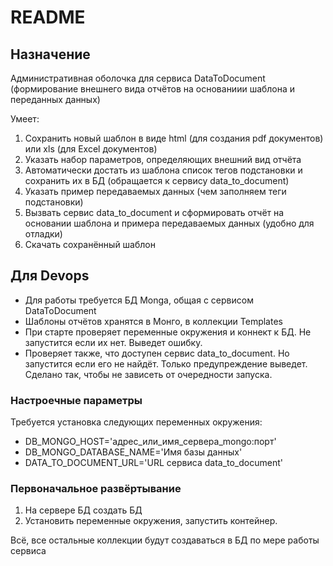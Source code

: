 # README

## Назначение
Административная оболочка для сервиса DataToDocument (формирование внешнего вида отчётов на основаниии 
шаблона и переданных данных)

Умеет:
1. Сохранить новый шаблон в виде html (для создания pdf документов) или xls (для Excel документов)
2. Указать набор параметров, определяющих внешний вид отчёта
3. Автоматически достать из шаблона список тегов подстановки и сохранить их в БД (обращается к сервису data_to_document)
4. Указать пример передаваемых данных (чем заполняем теги подстановки)
5. Вызвать сервис data_to_document и сформировать отчёт на основании шаблона и примера передаваемых данных (удобно для отладки)
6. Скачать сохранённый шаблон

## Для Devops
* Для работы требуется БД Monga, общая с сервисом DataToDocument
* Шаблоны отчётов хранятся в Монго, в коллекции Templates
* При старте проверяет переменные окружения и коннект к БД. Не запустится если их нет. Выведет ошибку.
* Проверяет также, что доступен сервис data_to_document. Но запустится если его не найдёт. Только предупреждение выведет. Сделано так, чтобы не зависеть от очередности запуска.

### Настроечные параметры
Требуется установка следующих переменных окружения:

* DB_MONGO_HOST='адрес_или_имя_сервера_mongo:порт'
* DB_MONGO_DATABASE_NAME='Имя базы данных'
* DATA_TO_DOCUMENT_URL='URL сервиса data_to_document'


### Первоначальное развёртывание
1. На сервере БД создать БД
2. Установить переменные окружения, запустить контейнер.

Всё, все остальные коллекции будут создаваться в БД по мере работы сервиса
